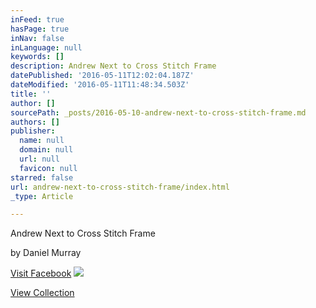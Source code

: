 ```yaml
---
inFeed: true
hasPage: true
inNav: false
inLanguage: null
keywords: []
description: Andrew Next to Cross Stitch Frame
datePublished: '2016-05-11T12:02:04.187Z'
dateModified: '2016-05-11T11:48:34.503Z'
title: ''
author: []
sourcePath: _posts/2016-05-10-andrew-next-to-cross-stitch-frame.md
authors: []
publisher:
  name: null
  domain: null
  url: null
  favicon: null
starred: false
url: andrew-next-to-cross-stitch-frame/index.html
_type: Article

---
```

Andrew Next to Cross Stitch Frame

by Daniel Murray

[Visit Facebook][0]
![](https://the-grid-user-content.s3-us-west-2.amazonaws.com/aa65cbe0-dfc8-4492-9b9b-02d3ba1105dc.jpg)

[View Collection][1]

[0]: https://www.facebook.com/Dan-Murray-Artist-197596477105627/
[1]: https://thegrid.ai/daniel-murray-art/daniel-murray-art/